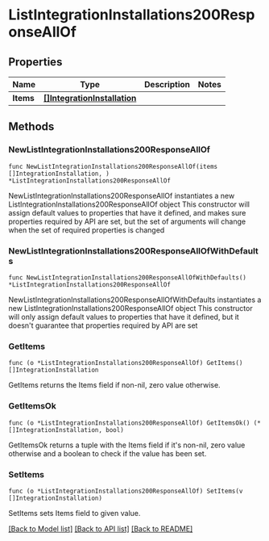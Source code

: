 # ListIntegrationInstallations200ResponseAllOf

## Properties

Name | Type | Description | Notes
------------ | ------------- | ------------- | -------------
**Items** | [**[]IntegrationInstallation**](IntegrationInstallation.md) |  | 

## Methods

### NewListIntegrationInstallations200ResponseAllOf

`func NewListIntegrationInstallations200ResponseAllOf(items []IntegrationInstallation, ) *ListIntegrationInstallations200ResponseAllOf`

NewListIntegrationInstallations200ResponseAllOf instantiates a new ListIntegrationInstallations200ResponseAllOf object
This constructor will assign default values to properties that have it defined,
and makes sure properties required by API are set, but the set of arguments
will change when the set of required properties is changed

### NewListIntegrationInstallations200ResponseAllOfWithDefaults

`func NewListIntegrationInstallations200ResponseAllOfWithDefaults() *ListIntegrationInstallations200ResponseAllOf`

NewListIntegrationInstallations200ResponseAllOfWithDefaults instantiates a new ListIntegrationInstallations200ResponseAllOf object
This constructor will only assign default values to properties that have it defined,
but it doesn't guarantee that properties required by API are set

### GetItems

`func (o *ListIntegrationInstallations200ResponseAllOf) GetItems() []IntegrationInstallation`

GetItems returns the Items field if non-nil, zero value otherwise.

### GetItemsOk

`func (o *ListIntegrationInstallations200ResponseAllOf) GetItemsOk() (*[]IntegrationInstallation, bool)`

GetItemsOk returns a tuple with the Items field if it's non-nil, zero value otherwise
and a boolean to check if the value has been set.

### SetItems

`func (o *ListIntegrationInstallations200ResponseAllOf) SetItems(v []IntegrationInstallation)`

SetItems sets Items field to given value.



[[Back to Model list]](../README.md#documentation-for-models) [[Back to API list]](../README.md#documentation-for-api-endpoints) [[Back to README]](../README.md)


